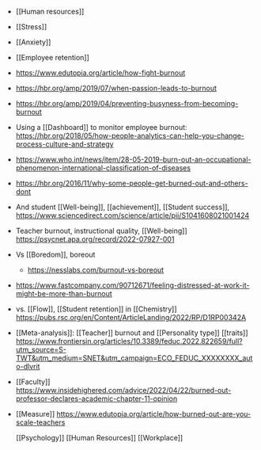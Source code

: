 - [[Human resources]]
- [[Stress]]
- [[Anxiety]]
- [[Employee retention]]
- https://www.edutopia.org/article/how-fight-burnout
- https://hbr.org/amp/2019/07/when-passion-leads-to-burnout
- https://hbr.org/amp/2019/04/preventing-busyness-from-becoming-burnout
- Using a [[Dashboard]] to monitor employee
  burnout:
  https://hbr.org/2018/05/how-people-analytics-can-help-you-change-process-culture-and-strategy
- https://www.who.int/news/item/28-05-2019-burn-out-an-occupational-phenomenon-international-classification-of-diseases
- https://hbr.org/2016/11/why-some-people-get-burned-out-and-others-dont
- And student [[Well-being]],
  [[achievement]],  [[Student success]],
  https://www.sciencedirect.com/science/article/pii/S1041608021001424
- Teacher burnout, instructional quality,
  [[Well-being]]
  https://psycnet.apa.org/record/2022-07927-001
- Vs [[Boredom]], boreout
	- https://nesslabs.com/burnout-vs-boreout
- https://www.fastcompany.com/90712671/feeling-distressed-at-work-it-might-be-more-than-burnout
- vs. [[Flow]],  [[Student retention]] in
  [[Chemistry]]
  https://pubs.rsc.org/en/Content/ArticleLanding/2022/RP/D1RP00342A
- [[Meta-analysis]]:
  [[Teacher]] burnout and  [[Personality type]] [[traits]]
  https://www.frontiersin.org/articles/10.3389/feduc.2022.822659/full?utm_source=S-TWT&utm_medium=SNET&utm_campaign=ECO_FEDUC_XXXXXXXX_auto-dlvrit
- [[Faculty]]
  https://www.insidehighered.com/advice/2022/04/22/burned-out-professor-declares-academic-chapter-11-opinion
- [[Measure]]
  https://www.edutopia.org/article/how-burned-out-are-you-scale-teachers
  
  [[Psychology]] [[Human Resources]] [[Workplace]]